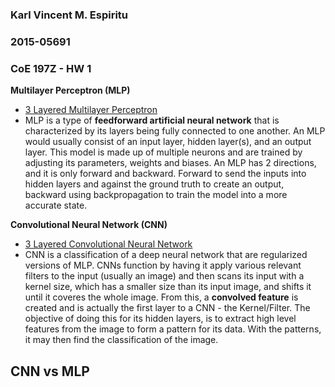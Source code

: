 ### Karl Vincent M. Espiritu  
### 2015-05691

### CoE 197Z - HW 1

**Multilayer Perceptron (MLP)**  
- [3 Layered Multilayer Perceptron](https://github.com/espiritukarl/EEEworks/blob/master/3layerMLP.ipynb)  
- MLP is a type of __feedforward artificial neural network__ that is characterized by its layers being fully connected to one another. An MLP would usually consist of an input layer, hidden layer(s), and an output layer. This model is made up of multiple neurons and are trained by adjusting its parameters, weights and biases. An MLP has 2 directions, and it is only forward and backward. Forward to send the inputs into hidden layers and against the ground truth to create an output, backward using backpropagation to train the model into a more accurate state.


**Convolutional Neural Network (CNN)**  
- [3 Layered Convolutional Neural Network](https://github.com/espiritukarl/EEEworks/blob/master/3layerCNN.ipynb)
- CNN is a classification of a deep neural network that are regularized versions of MLP. CNNs function by having it apply various relevant filters to the input (usually an image) and then scans its input with a kernel size, which has a smaller size than its input image, and shifts it until it coveres the whole image. From this, a __convolved feature__ is created and is actually the first layer to a CNN - the Kernel/Filter. The objective of doing this for its hidden layers, is to extract high level features from the image to form a pattern for its data. With the patterns, it may then find the classification of the image.


**CNN vs MLP**
- 
